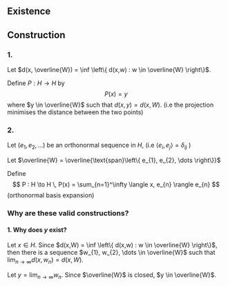 ## Existence

## Construction

### 1.

Let $d(x, \overline{W}) = \inf \left\{ d(x,w) : w \in \overline{W} \right\}$.

Define $P : H \to H$ by
$$
P(x) = y
$$
where $y \in \overline{W}$ such that $d(x,y) = d(x,W)$.
(i.e the projection minimises the distance between the two points)

### 2.

Let $(e_{1}, e_{2}, \dots)$ be an orthonormal sequence in $H$, (i.e $\langle e_{i}, e_{j} \rangle = \delta_{ij}$ )

Let $\overline{W} = \overline{\text{span}\left\{ e_{1}, e_{2}, \dots \right\}}$

Define
$$
P : H \to H \, P(x) = \sum_{n=1}^\infty \langle x, e_{n} \rangle e_{n}
$$
(orthonormal basis expansion)

### Why are these valid constructions?

#### 1. Why does $y$ exist?

Let $x \in H$. Since $d(x,W) = \inf \left\{ d(x,w) : w \in \overline{W} \right\}$, then there is a sequence $w_{1}, w_{2}, \dots \in \overline{W}$ such that $\lim_{n \to \infty} d(x, w_{n}) = d(x,W)$.

Let $y = \lim_{n \to \infty} w_{n}$. Since $\overline{W}$ is closed, $y \in \overline{W}$.
